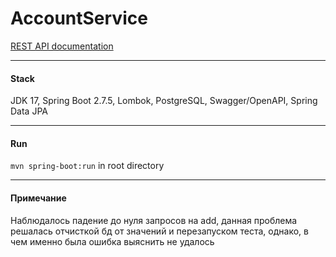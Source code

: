 AccountService
===============================
[REST API documentation](http://localhost:8080/swagger-ui.html)

-------------------------------------------------------------

#### Stack
JDK 17, Spring Boot 2.7.5, Lombok, PostgreSQL, Swagger/OpenAPI, Spring Data JPA

----------------------------------------------------

#### Run
`mvn spring-boot:run` in root directory

-----------------------------------------------------
#### Примечание
Наблюдалось падение до нуля запросов на add, данная проблема решалась
отчисткой бд от значений и перезапуском теста, однако, в чем именно была ошибка
выяснить не удалось
